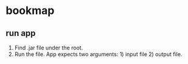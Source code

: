 # bookmap

## run app
1. Find .jar file under the root.
2. Run the file.
App expects two arguments: 1) input file 2) output file.
